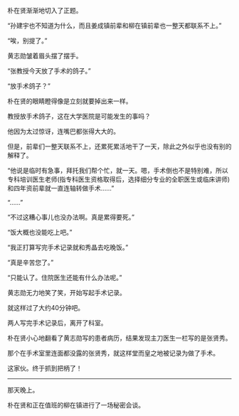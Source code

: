 朴在贤渐渐地切入了正题。

“孙建宇也不知道为什么，而且姜成镇前辈和柳在镇前辈也一整天都联系不上。”

“唉，别提了。”

黄志勋皱着眉头摆了摆手。

“张教授今天放了手术的鸽子。”

“放手术鸽子？”

朴在贤的眼睛瞪得像是立刻就要掉出来一样。

教授放手术鸽子，这在大学医院是可能发生的事吗？

他因为太过惊讶，连嘴巴都张得大大的。

但是，前辈们一整天联系不上，还累死累活地干了一天，除此之外似乎也没有别的解释了。

“他说是临时有急事，拜托我们帮个忙，就一天。嗯，手术倒也不是特别难，所以专科培训医生老师(指专科医生资格取得后，选择细分专业的全职医生或临床讲师)和四年资前辈就一直连轴转做手术……”

“……”

“不过这糟心事儿也没办法啊。真是累得要死。”

“饭大概也没能吃上吧。”

“我正打算写完手术记录就和秀晶去吃晚饭。”

“真是辛苦您了。”

“只能认了。住院医生还能有什么办法呢。”

黄志勋无力地笑了笑，开始写起手术记录。

就这样过了大约40分钟吧。

两人写完手术记录后，离开了科室。

朴在贤小心地翻看了黄志勋写的患者病历，结果发现主刀医生一栏写的是张贤秀。

那个在手术室里连面都没露的张贤秀，就这样堂而皇之地被记录为做了手术。

这家伙。终于抓到把柄了！

* * *

那天晚上。

朴在贤和正在值班的柳在镇进行了一场秘密会谈。